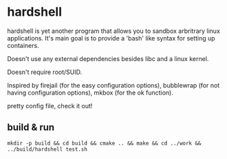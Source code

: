
hardshell
=========

hardshell is yet another program that allows you to sandbox arbritrary linux applications. It's main goal is to provide a 'bash' like syntax for setting up containers.

Doesn't use any external dependencies besides libc and a linux kernel.

Doesn't require root/SUID.

Inspired by firejail (for the easy configuration options), bubblewrap (for not having configuration options), mkbox (for the ok function).

pretty config file, check it out!

build & run
-----------

`mkdir -p build && cd build && cmake .. && make && cd ../work && ../build/hardshell test.sh`



